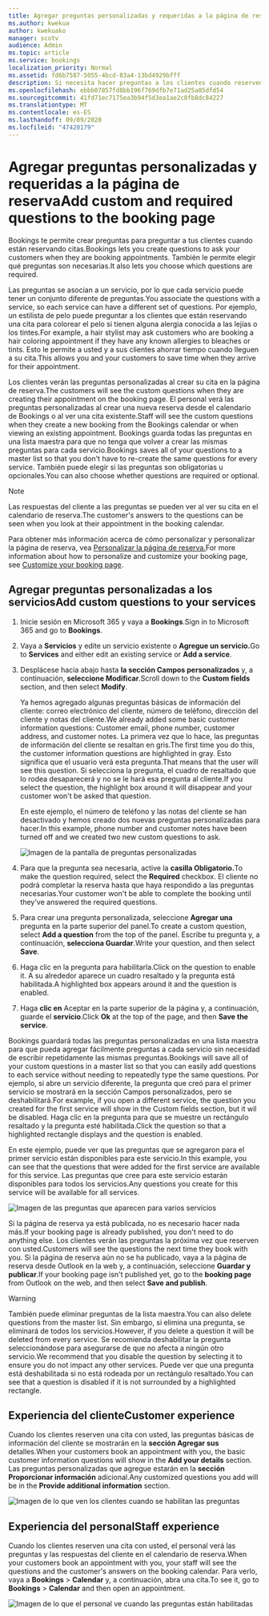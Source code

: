 ```yaml
---
title: Agregar preguntas personalizadas y requeridas a la página de reserva
ms.author: kwekua
author: kwekuako
manager: scotv
audience: Admin
ms.topic: article
ms.service: bookings
localization_priority: Normal
ms.assetid: fd6b7587-5055-4bcd-83a4-13bd4929bfff
description: Si necesita hacer preguntas a los clientes cuando reserven una cita con usted en línea, puede agregar preguntas personalizadas y necesarias a la página de reserva.
ms.openlocfilehash: ebbb07857fd8bb196f769dfb7e71ad25a85dfd54
ms.sourcegitcommit: 41fd71ec7175ea3b94f5d3ea1ae2c8fb8dc84227
ms.translationtype: MT
ms.contentlocale: es-ES
ms.lasthandoff: 09/09/2020
ms.locfileid: "47420179"
---
```

# <a name="add-custom-and-required-questions-to-the-booking-page"></a><span data-ttu-id="f2d3c-103">Agregar preguntas personalizadas y requeridas a la página de reserva</span><span class="sxs-lookup"><span data-stu-id="f2d3c-103">Add custom and required questions to the booking page</span></span>

<span data-ttu-id="f2d3c-104">Bookings te permite crear preguntas para preguntar a tus clientes cuando están reservando citas.</span><span class="sxs-lookup"><span data-stu-id="f2d3c-104">Bookings lets you create questions to ask your customers when they are booking appointments.</span></span> <span data-ttu-id="f2d3c-105">También le permite elegir qué preguntas son necesarias.</span><span class="sxs-lookup"><span data-stu-id="f2d3c-105">It also lets you choose which questions are required.</span></span>

<span data-ttu-id="f2d3c-106">Las preguntas se asocian a un servicio, por lo que cada servicio puede tener un conjunto diferente de preguntas.</span><span class="sxs-lookup"><span data-stu-id="f2d3c-106">You associate the questions with a service, so each service can have a different set of questions.</span></span> <span data-ttu-id="f2d3c-107">Por ejemplo, un estilista de pelo puede preguntar a los clientes que están reservando una cita para colorear el pelo si tienen alguna alergia conocida a las lejías o los tintes.</span><span class="sxs-lookup"><span data-stu-id="f2d3c-107">For example, a hair stylist may ask customers who are booking a hair coloring appointment if they have any known allergies to bleaches or tints.</span></span> <span data-ttu-id="f2d3c-108">Esto le permite a usted y a sus clientes ahorrar tiempo cuando lleguen a su cita.</span><span class="sxs-lookup"><span data-stu-id="f2d3c-108">This allows you and your customers to save time when they arrive for their appointment.</span></span>

<span data-ttu-id="f2d3c-109">Los clientes verán las preguntas personalizadas al crear su cita en la página de reserva.</span><span class="sxs-lookup"><span data-stu-id="f2d3c-109">The customers will see the custom questions when they are creating their appointment on the booking page.</span></span> <span data-ttu-id="f2d3c-110">El personal verá las preguntas personalizadas al crear una nueva reserva desde el calendario de Bookings o al ver una cita existente.</span><span class="sxs-lookup"><span data-stu-id="f2d3c-110">Staff will see the custom questions when they create a new booking from the Bookings calendar or when viewing an existing appointment.</span></span> <span data-ttu-id="f2d3c-111">Bookings guarda todas las preguntas en una lista maestra para que no tenga que volver a crear las mismas preguntas para cada servicio.</span><span class="sxs-lookup"><span data-stu-id="f2d3c-111">Bookings saves all of your questions to a master list so that you don't have to re-create the same questions for every service.</span></span> <span data-ttu-id="f2d3c-112">También puede elegir si las preguntas son obligatorias u opcionales.</span><span class="sxs-lookup"><span data-stu-id="f2d3c-112">You can also choose whether questions are required or optional.</span></span>

> [!NOTE]
> <span data-ttu-id="f2d3c-113">Las respuestas del cliente a las preguntas se pueden ver al ver su cita en el calendario de reserva.</span><span class="sxs-lookup"><span data-stu-id="f2d3c-113">The customer's answers to the questions can be seen when you look at their appointment in the booking calendar.</span></span>

<span data-ttu-id="f2d3c-114">Para obtener más información acerca de cómo personalizar y personalizar la página de reserva, vea [Personalizar la página de reserva.](customize-booking-page.md)</span><span class="sxs-lookup"><span data-stu-id="f2d3c-114">For more information about how to personalize and customize your booking page, see [Customize your booking page](customize-booking-page.md).</span></span>

## <a name="add-custom-questions-to-your-services"></a><span data-ttu-id="f2d3c-115">Agregar preguntas personalizadas a los servicios</span><span class="sxs-lookup"><span data-stu-id="f2d3c-115">Add custom questions to your services</span></span>

1. <span data-ttu-id="f2d3c-116">Inicie sesión en Microsoft 365 y vaya a **Bookings**.</span><span class="sxs-lookup"><span data-stu-id="f2d3c-116">Sign in to Microsoft 365 and go to **Bookings**.</span></span>

1. <span data-ttu-id="f2d3c-117">Vaya a **Servicios** y edite un servicio existente o **Agregue un servicio.**</span><span class="sxs-lookup"><span data-stu-id="f2d3c-117">Go to **Services** and either edit an existing service or **Add a service**.</span></span>

1. <span data-ttu-id="f2d3c-118">Desplácese hacia abajo hasta **la sección Campos personalizados** y, a continuación, **seleccione Modificar**.</span><span class="sxs-lookup"><span data-stu-id="f2d3c-118">Scroll down to the **Custom fields** section, and then select **Modify**.</span></span>

   <span data-ttu-id="f2d3c-119">Ya hemos agregado algunas preguntas básicas de información del cliente: correo electrónico del cliente, número de teléfono, dirección del cliente y notas del cliente.</span><span class="sxs-lookup"><span data-stu-id="f2d3c-119">We already added some basic customer information questions: Customer email, phone number, customer address, and customer notes.</span></span> <span data-ttu-id="f2d3c-120">La primera vez que lo hace, las preguntas de información del cliente se resaltan en gris.</span><span class="sxs-lookup"><span data-stu-id="f2d3c-120">The first time you do this, the customer information questions are highlighted in gray.</span></span> <span data-ttu-id="f2d3c-121">Esto significa que el usuario verá esta pregunta.</span><span class="sxs-lookup"><span data-stu-id="f2d3c-121">That means that the user will see this question.</span></span> <span data-ttu-id="f2d3c-122">Si selecciona la pregunta, el cuadro de resaltado que lo rodea desaparecerá y no se le hará esa pregunta al cliente.</span><span class="sxs-lookup"><span data-stu-id="f2d3c-122">If you select the question, the highlight box around it will disappear and your customer won't be asked that question.</span></span>

   <span data-ttu-id="f2d3c-123">En este ejemplo, el número de teléfono y las notas del cliente se han desactivado y hemos creado dos nuevas preguntas personalizadas para hacer.</span><span class="sxs-lookup"><span data-stu-id="f2d3c-123">In this example, phone number and customer notes have been turned off and we created two new custom questions to ask.</span></span>

   ![Imagen de la pantalla de preguntas personalizadas](../media/bookings-questions-custom-fields.png)

1. <span data-ttu-id="f2d3c-125">Para que la pregunta sea necesaria, active la **casilla Obligatorio.**</span><span class="sxs-lookup"><span data-stu-id="f2d3c-125">To make the question required, select the **Required** checkbox.</span></span> <span data-ttu-id="f2d3c-126">El cliente no podrá completar la reserva hasta que haya respondido a las preguntas necesarias.</span><span class="sxs-lookup"><span data-stu-id="f2d3c-126">Your customer won't be able to complete the booking until they've answered the required questions.</span></span>

1. <span data-ttu-id="f2d3c-127">Para crear una pregunta personalizada, seleccione **Agregar una** pregunta en la parte superior del panel.</span><span class="sxs-lookup"><span data-stu-id="f2d3c-127">To create a custom question, select **Add a question** from the top of the panel.</span></span> <span data-ttu-id="f2d3c-128">Escribe tu pregunta y, a continuación, **selecciona Guardar**.</span><span class="sxs-lookup"><span data-stu-id="f2d3c-128">Write your question, and then select **Save**.</span></span>

1. <span data-ttu-id="f2d3c-129">Haga clic en la pregunta para habilitarla.</span><span class="sxs-lookup"><span data-stu-id="f2d3c-129">Click on the question to enable it.</span></span> <span data-ttu-id="f2d3c-130">A su alrededor aparece un cuadro resaltado y la pregunta está habilitada.</span><span class="sxs-lookup"><span data-stu-id="f2d3c-130">A highlighted box appears around it and the question is enabled.</span></span>

1. <span data-ttu-id="f2d3c-131">Haga **clic en** Aceptar en la parte superior de la página y, a continuación, guarde el **servicio**.</span><span class="sxs-lookup"><span data-stu-id="f2d3c-131">Click **Ok** at the top of the page, and then **Save the service**.</span></span>

<span data-ttu-id="f2d3c-132">Bookings guardará todas las preguntas personalizadas en una lista maestra para que pueda agregar fácilmente preguntas a cada servicio sin necesidad de escribir repetidamente las mismas preguntas.</span><span class="sxs-lookup"><span data-stu-id="f2d3c-132">Bookings will save all of your custom questions in a master list so that you can easily add questions to each service without needing to repeatedly type the same questions.</span></span> <span data-ttu-id="f2d3c-133">Por ejemplo, si abre un servicio diferente, la pregunta que creó para el primer servicio se mostrará en la sección Campos personalizados, pero se deshabilitará.</span><span class="sxs-lookup"><span data-stu-id="f2d3c-133">For example, if you open a different service, the question you created for the first service will show in the Custom fields section, but it wil be disabled.</span></span> <span data-ttu-id="f2d3c-134">Haga clic en la pregunta para que se muestre un rectángulo resaltado y la pregunta esté habilitada.</span><span class="sxs-lookup"><span data-stu-id="f2d3c-134">Click the question so that a highlighted rectangle displays and the question is enabled.</span></span>

<span data-ttu-id="f2d3c-135">En este ejemplo, puede ver que las preguntas que se agregaron para el primer servicio están disponibles para este servicio.</span><span class="sxs-lookup"><span data-stu-id="f2d3c-135">In this example, you can see that the questions that were added for the first service are available for this service.</span></span> <span data-ttu-id="f2d3c-136">Las preguntas que cree para este servicio estarán disponibles para todos los servicios.</span><span class="sxs-lookup"><span data-stu-id="f2d3c-136">Any questions you create for this service will be available for all services.</span></span>

   ![Imagen de las preguntas que aparecen para varios servicios](../media/bookings-questions-services.png)

<span data-ttu-id="f2d3c-138">Si la página de reserva ya está publicada, no es necesario hacer nada más.</span><span class="sxs-lookup"><span data-stu-id="f2d3c-138">If your booking page is already published, you don't need to do anything else.</span></span> <span data-ttu-id="f2d3c-139">Los clientes verán las preguntas la próxima vez que reserven con usted.</span><span class="sxs-lookup"><span data-stu-id="f2d3c-139">Customers will see the questions the next time they book with you.</span></span> <span data-ttu-id="f2d3c-140">Si la página de reserva aún no  se ha publicado, vaya a la página de reserva desde Outlook en la web y, a continuación, seleccione **Guardar y publicar**.</span><span class="sxs-lookup"><span data-stu-id="f2d3c-140">If your booking page isn't published yet, go to the **booking page** from Outlook on the web, and then select **Save and publish**.</span></span>

> [!WARNING]
> <span data-ttu-id="f2d3c-141">También puede eliminar preguntas de la lista maestra.</span><span class="sxs-lookup"><span data-stu-id="f2d3c-141">You can also delete questions from the master list.</span></span> <span data-ttu-id="f2d3c-142">Sin embargo, si elimina una pregunta, se eliminará de todos los servicios.</span><span class="sxs-lookup"><span data-stu-id="f2d3c-142">However, if you delete a question it will be deleted from every service.</span></span> <span data-ttu-id="f2d3c-143">Se recomienda deshabilitar la pregunta seleccionándose para asegurarse de que no afecta a ningún otro servicio.</span><span class="sxs-lookup"><span data-stu-id="f2d3c-143">We recommend that you disable the question by selecting it to ensure you do not impact any other services.</span></span> <span data-ttu-id="f2d3c-144">Puede ver que una pregunta está deshabilitada si no está rodeada por un rectángulo resaltado.</span><span class="sxs-lookup"><span data-stu-id="f2d3c-144">You can see that a question is disabled if it is not surrounded by a highlighted rectangle.</span></span>

## <a name="customer-experience"></a><span data-ttu-id="f2d3c-145">Experiencia del cliente</span><span class="sxs-lookup"><span data-stu-id="f2d3c-145">Customer experience</span></span>

<span data-ttu-id="f2d3c-146">Cuando los clientes reserven una cita con usted, las preguntas básicas de información del cliente se mostrarán en la **sección Agregar sus** detalles.</span><span class="sxs-lookup"><span data-stu-id="f2d3c-146">When your customers book an appointment with you, the basic customer information questions will show in the **Add your details** section.</span></span> <span data-ttu-id="f2d3c-147">Las preguntas personalizadas que agregue estarán en la **sección Proporcionar información** adicional.</span><span class="sxs-lookup"><span data-stu-id="f2d3c-147">Any customized questions you add will be in the **Provide additional information** section.</span></span>

![Imagen de lo que ven los clientes cuando se habilitan las preguntas](../media/bookings-questions-customer.png)

## <a name="staff-experience"></a><span data-ttu-id="f2d3c-149">Experiencia del personal</span><span class="sxs-lookup"><span data-stu-id="f2d3c-149">Staff experience</span></span>

<span data-ttu-id="f2d3c-150">Cuando los clientes reserven una cita con usted, el personal verá las preguntas y las respuestas del cliente en el calendario de reserva.</span><span class="sxs-lookup"><span data-stu-id="f2d3c-150">When your customers book an appointment with you, your staff will see the questions and the customer's answers on the booking calendar.</span></span> <span data-ttu-id="f2d3c-151">Para verlo, vaya a **Bookings** \> **Calendar** y, a continuación, abra una cita.</span><span class="sxs-lookup"><span data-stu-id="f2d3c-151">To see it, go to **Bookings** \> **Calendar** and then open an appointment.</span></span>

![Imagen de lo que el personal ve cuando las preguntas están habilitadas](../media/bookings-questions-staff.png)
